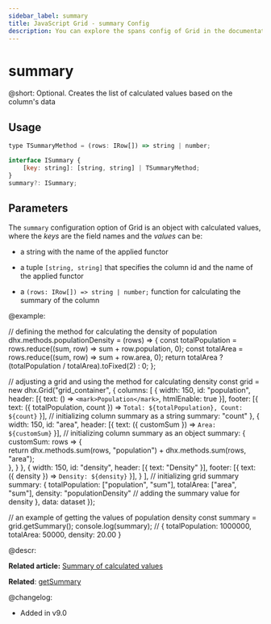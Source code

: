 ```yaml
---
sidebar_label: summary
title: JavaScript Grid - summary Config 
description: You can explore the spans config of Grid in the documentation of the DHTMLX JavaScript UI library. Browse developer guides and API reference, try out code examples and live demos, and download a free 30-day evaluation version of DHTMLX Suite.
---
```


# summary

@short: Optional. Creates the list of calculated values based on the column's data 

## Usage

~~~jsx
type TSummaryMethod = (rows: IRow[]) => string | number;

interface ISummary {
    [key: string]: [string, string] | TSummaryMethod;
}
summary?: ISummary;
~~~

## Parameters

The `summary` configuration option of Grid is an object with calculated values, where the *keys* are the field names and the *values* can be:

- a string with the name of the applied functor

- a tuple `[string, string]` that specifies the column id and the name of the applied functor

- a `(rows: IRow[]) => string | number;` function for calculating the summary of the column

@example:

// defining the method for calculating the density of population
dhx.methods.populationDensity = (rows) => {
    const totalPopulation = rows.reduce((sum, row) => sum + row.population, 0);
    const totalArea = rows.reduce((sum, row) => sum + row.area, 0);
    return totalArea ? (totalPopulation / totalArea).toFixed(2) : 0;
};

// adjusting a grid and using the method for calculating density
const grid = new dhx.Grid("grid_container", {
    columns: [
        { 
            width: 150, 
            id: "population", 
            header: [{ text: () => `<mark>Population</mark>`, htmlEnable: true }],
            footer: [{ text: ({ totalPopulation, count }) => `Total: ${totalPopulation}, Count: ${count}` }],
            // initializing column summary as a string
            summary: "count" 
        },
        {
            width: 150,
            id: "area",
            header: [{ text: ({ customSum }) => `Area: ${customSum}` }],
            // initializing column summary as an object
            summary: {
                customSum: rows => {		
                    return dhx.methods.sum(rows, "population") + dhx.methods.sum(rows, "area");		
                },
            }
        },
        {
            width: 150,
            id: "density",
            header: [{ text: "Density" }],
            footer: [{ text: ({ density }) => `Density: ${density}` }],
        }
    ],
    // initializing grid summary
    summary: {
        totalPopulation: ["population", "sum"],
        totalArea: ["area", "sum"],
        density: "populationDensity" // adding the summary value for density
    },
    data: dataset
});

// an example of getting the values of population density
const summary = grid.getSummary();
console.log(summary); // { totalPopulation: 1000000, totalArea: 50000, density: 20.00 }

@descr:

**Related article:** [Summary of calculated values](grid/configuration.md#summary-of-calculated-values)

**Related**: [getSummary](grid/api/grid_getsummary_method.md)

@changelog:
- Added in v9.0